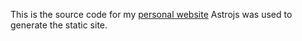 This is the source code for my [personal website](https://cletusigwe.com)
Astrojs was used to generate the static site.